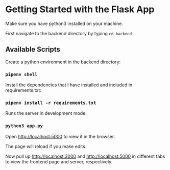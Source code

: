 # Getting Started with the Flask App
Make sure you have python3 installed on your machine.

First navigate to the backend directory by typing `cd backend`

## Available Scripts

Create a python environment in the backend directory:

### `pipenv shell`

Install the dependencies that I have installed and included in requirements.txt:

### `pipenv install -r requirements.txt`

Runs the server in development mode:

### `python3 app.py`

Open [http://localhost:5000](http://localhost:5000) to view it in the browser.

The page will reload if you make edits.

Now pull up [http://localhost:3000](http://localhost:3000) and [http://localhost:5000](http://localhost:5000)
in different tabs to view the frontend page and server, respectively.


